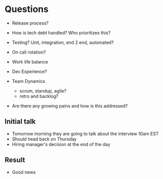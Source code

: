 # Questions

- Release process?

- How is tech debt handled? Who prioritizes this?

- Testing? Unit, integration, end 2 end, automated?

- On call rotation?

- Work life balance

- Dev Experience?

- Team Dynamics

  - scrum, standup, agile?
  - retro and backlog?

- Are there any growing pains and how is this addressed?

## Initial talk

- Tomorrow morning they are going to talk about the interview 10am EST
- Should head back on Thursday
- Hiring manager's decision at the end of the day

## Result

- Good news
